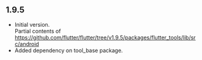 ## 1.9.5

- Initial version.  
Partial contents of https://github.com/flutter/flutter/tree/v1.9.5/packages/flutter_tools/lib/src/android
- Added dependency on tool_base package.

